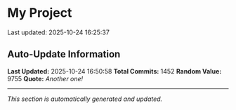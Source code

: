 # My Project


Last updated: 2025-10-24 16:25:37



















































































































































































































































































































































































































































































































































































































































































































































































































































































































































































































































































































































































































































































































































































































































































































































































































































































































































































































































































































## Auto-Update Information

**Last Updated:** 2025-10-24 16:50:58
**Total Commits:** 1452
**Random Value:** 9755
**Quote:** _Another one!_

---
_This section is automatically generated and updated._